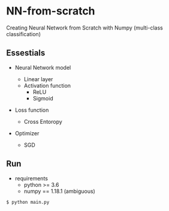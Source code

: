 # NN-from-scratch
Creating Neural Network from Scratch with Numpy (multi-class classification)

## Essestials
* Neural Network model
    * Linear layer
    * Activation function
        * ReLU
        * Sigmoid

* Loss function
    * Cross Entoropy
    
* Optimizer
    * SGD

## Run
* requirements
    * python >= 3.6
    * numpy == 1.18.1 (ambiguous)
```bash
$ python main.py
```